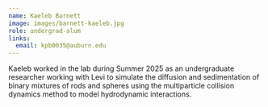 ```yaml
---
name: Kaeleb Barnett
image: images/barnett-kaeleb.jpg
role: undergrad-alum
links:
  email: kpb0035@auburn.edu
---
```


Kaeleb worked in the lab during Summer 2025 as an undergraduate researcher working 
with Levi to simulate the diffusion and sedimentation of binary mixtures of
rods and spheres using the multiparticle collision dynamics
method to model hydrodynamic interactions. 
